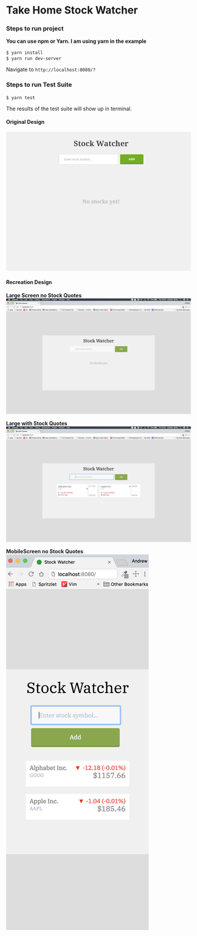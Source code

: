 # Take Home Stock Watcher

### Steps to run project
**You can use npm or Yarn. I am using yarn in the example**

```
$ yarn install
$ yarn run dev-server
```

Navigate to  `http://localhost:8080/?`

### Steps to run Test Suite

```
$ yarn test
```

The results of the test suite will show up in terminal.

#### Original Design
![Desktop](./public/images/Design1.png)

#### Recreation Design

**Large Screen no Stock Quotes**
![Desktop without Quotes](./public/images/large.png)

**Large with Stock Quotes**
![Desktop with Quotes](./public/images/large-with-stocks.png)

**MobileScreen no Stock Quotes**
![Mobile with Quotes](./public/images/mobile.png)


